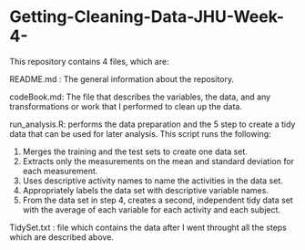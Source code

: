 # Getting-Cleaning-Data-JHU-Week-4-

This repository contains 4 files, which are:

README.md : The general information about the repository.

codeBook.md: The file that describes the variables, the data, and any transformations or work that I performed to clean up the data.

run_analysis.R: performs the data preparation and the 5 step to create a tidy data that can be used for later analysis. This script runs the following:
 
  1. Merges the training and the test sets to create one data set.
  2. Extracts only the measurements on the mean and standard deviation for each measurement.
  3. Uses descriptive activity names to name the activities in the data set.
  4. Appropriately labels the data set with descriptive variable names.
  5. From the data set in step 4, creates a second, independent tidy data set with the average of each variable for each activity and each subject.

TidySet.txt : file which contains the data after I went throught all the steps which are described above.
